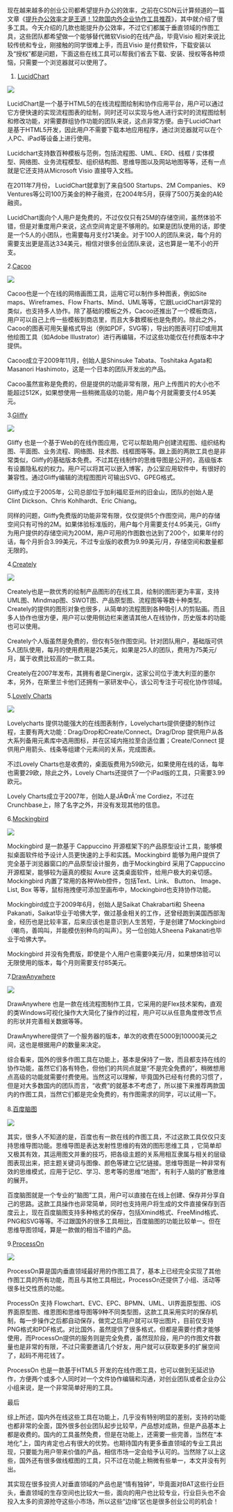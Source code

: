 现在越来越多的创业公司都希望提升办公的效率，之前在CSDN云计算频道的一篇文章《[提升办公效率才是王道！12款国内外企业协作工具推荐](http://www.csdn.net/article/2015-02-04/2823839)》，其中就介绍了很多工具。今天介绍的几款也能提升办公效率，不过它们都属于垂直领域的作图工具，这些团队都希望做一个能够替代微软Visio的在线产品，毕竟Visio 相对来说比较传统和专业，刚接触的同学很难上手，而且Visio 是付费软件，下载安装以及“授权”都是问题，下面这些在线工具可以帮我们省去下载、安装、授权等各种烦恼，只需要一个浏览器就可以使用了。

1. [LucidChart](http://www.lucidchart.com/)

![](http://upload-images.jianshu.io/upload_images/117327-2e4cda0a6539ca09.jpg?imageView2/2/w/1240/q/100)  

LucidChart是一个基于HTML5的在线流程图绘制和协作应用平台，用户可以通过它方便快速的实现流程图表的绘制，同时还可以实现与他人进行实时的流程图绘制和修改功能，对需要群组协作功能的团队来说，这点非常方便。由于LucidChart是基于HTML5开发，因此用户不需要下载本地应用程序，通过浏览器就可以在个人PC、iPad等设备上进行使用。

Lucidchart支持数百种模板与范例，包括流程图、UML、ERD、线框 / 实体模型、网络图、业务流程模型、组织结构图、思维导图以及网站地图等等，还有一点就是它还支持从Microsoft Visio 直接导入文档。

在2011年7月份， LucidChart就拿到了来自500 Startups、2M Companies、 K9 Ventures等公司100万美金的种子融资，在2004年5月，获得了500万美金的A轮融资。

LucidChart面向个人用户是免费的，不过仅仅只有25M的存储空间，虽然体验不错，但是对重度用户来说，这点空间肯定是不够用的。如果是团队使用的话，即使是一个5人的小团队，也需要每月支付21美金。对于100人的团队来说，每个月的需要支出更是高达334美元，相信对很多创业团队来说，这也算是一笔不小的开支。

2.[Cacoo](http://www.cacoo.com/)

![](http://upload-images.jianshu.io/upload_images/117327-71c5106a1a693bc7.jpg?imageView2/2/w/1240/q/100)  

Cacoo也是一个在线的网络画图工具，运用它可以制作多种图表，例如Site maps、Wireframes、Flow Fharts、Mind、UML等等，它跟LucidChart非常的类似，也支持多人协作。除了基础的模板之外，Cacoo还推出了一个模板商店，用户可以自己上传一些模板到商店里，而且大多数模板也是免费的。除此之外，Cacoo的图表可用矢量格式导出（例如PDF，SVG等），导出的图表可打印或用其他绘图工具（如Adobe Illustrator）进行再编辑，不过这些功能仅在付费版本中才提供。

Cacoo成立于2009年11月，创始人是Shinsuke Tabata、Toshitaka Agata和Masanori Hashimoto，这是一个日本的团队开发出的产品。

Cacoo虽然宣称是免费的，但是提供的功能非常有限，用户上传图片的大小也不能超过512K，如果想使用一些稍微高级的功能，用户每个月就需要支付4.95美元。

3.[Gliffy](http://www.gliffy.com/)

![](http://upload-images.jianshu.io/upload_images/117327-cb555b6229e77a87.jpg?imageView2/2/w/1240/q/100)  

Gliffy 也是一个基于Web的在线作图应用，它可以帮助用户创建流程图、组织结构图、平面图、业务流程、网络图、技术图、线框图等等。跟上面的两款工具也是非常类似，Gliffy的基础版本免费。不过其在线制作的思维导图是公开的，高级版本有设置隐私权的权力。用户可以将其可以嵌入博客，办公室应用软件中，有很好的兼容性。通过Gliffy编辑的流程图图片可输出SVG、GPEG格式。

Gliffy成立于2005年，公司总部位于加利福尼亚州的旧金山，团队的创始人是Clint Dickson、Chris Kohlhardt、Eric Chiang。

同样的问题，Gliffy免费版的功能非常有限，仅仅提供5个作图空间，用户的存储空间只有可怜的2M。如果体验标准版的，用户每个月需要支付4.95美元，Gliffy为用户提供的存储空间为200M，用户可用的作图数也达到了200个，如果年付的话，每个月折合3.99美元，不过专业版的收费为9.99美元/月，存储空间和数量都无限的。

4.[Creately](http://www.creately.com/)

![](http://upload-images.jianshu.io/upload_images/117327-eb790df90edab800.jpg?imageView2/2/w/1240/q/100)  

Creately也是一款优秀的绘制产品图形的在线工具，绘制的图形更为丰富，支持UML图、Mindmap图、SWOT图、产品原型图、流程图等等数十种类型。Creately的提供的图形对象也很多，从简单的流程图到各种吸引人的剪贴画。而且多人协作也很方便，用户可以使用侧边栏来邀请其他人在线协作，历史版本的功能也可以使用。

Creately个人版虽然是免费的，但仅有5张作图空间。针对团队用户，基础版可供5人团队使用，每月的使用费用是25美元，如果是25人的团队，费用为75美元/月，属于收费比较高的一款工具。

Creately在2007年发布，其拥有者是Cinergix，这家公司位于澳大利亚的墨尔本，另外，在斯里兰卡他们还拥有一家研发中心，该公司专注于可视化协作领域。

5.[Lovely Charts](http://www.lovelycharts.com/)

![](http://upload-images.jianshu.io/upload_images/117327-524f180d672d96f0.jpg?imageView2/2/w/1240/q/100)  

Lovelycharts 提供功能强大的在线图表制作，Lovelycharts提供便捷的制作过程，主要有两大功能：Drag/Drop和Create/Connect。Drag/Drop 提供用户从各大系列备用元素库中选用图标，并在区域内拖拉至合适位置；Create/Connect 提供用户用箭头、线条等组建个元素间的关系，完成图表。

不过Lovely Charts也是收费的，桌面版费用为59欧元，如果使用在线的话，每年也需要29欧，除此之外，Lovely Charts还提供了一个iPad版的工具，只需要3.99欧元。

Lovely Charts成立于2007年，创始人是JÃ©rÃ´me Cordiez，不过在Crunchbase上，除了名字之外，并没有发现其他的信息。

6.[Mockingbird](https://gomockingbird.com/)

![](http://upload-images.jianshu.io/upload_images/117327-b088386f5a71f75d.jpg?imageView2/2/w/1240/q/100)  

Mockingbird 是一款基于 Cappuccino 开源框架下的产品原型设计工具，能够模拟桌面软件给予设计人员更快速的上手和实践。Mockingbird 能够为用户提供了完全基于浏览器窗口的产品原型设计服务，由于Mockingbird 采用了Cappuccino开源框架，能够较为逼真的模拟 Axure 这类桌面软件，给用户极大的亲切感。Mockingbird 内置了常用的各种Web控件，包括Text、Link、 Button、 Image、List, Box 等等，鼠标拖拽便可添加至画布中，Mockingbird也支持协作功能。

Mockingbird成立于2009年6月，创始人是Saikat Chakrabarti和 Sheena Pakanati，Saikat毕业于哈佛大学，做过基金相关的工作，还曾经跑到美国西部淘金，经历也是比较丰富，后来应该也是意识到人生苦短，于是创建了Mockingbird（嘲鸟，善鸣叫，并能模仿别种鸟的叫声）。另一位创始人Sheena Pakanati也毕业于哈佛大学。

Mockingbird 并没有免费版，即使是个人用户也需要9美元/月，如果想体验可以无限使用的版本，每个月则需要支付85美元。

7.[DrawAnywhere](http://drawanywhere.com/)

![](http://upload-images.jianshu.io/upload_images/117327-a1e98369e2b3381b.jpg?imageView2/2/w/1240/q/100)  

DrawAnywhere 也是一款在线流程图制作工具，它采用的是Flex技术架构，直观的类Windows可视化操作大大简化了操作的过程，用户可以从任意角度修改节点的形状并完善相关数据等等。

DrawAnywhere提供了一个服务器的版本，单次的收费在5000到10000美元之间，这也是根据用户的数量来决定。

综合看来，国外的很多作图工具在功能上，基本是保持了一致，而且都支持在线的协作功能，虽然它们各有特色，但他们的共同点就是“不是完全免费的”，稍微想用点高级的功能就需要付费使用。当然这可以理解，毕竟国外已经有付费的习惯了，但是对大多数国内的团队而言，“收费”的就基本不考虑了，所以接下来推荐两款国内的作图工具，当然它们都是完全免费的，有作图需求的同学，可以试用一下。

8.[百度脑图](http://naotu.baidu.com/edit.html)

![](http://upload-images.jianshu.io/upload_images/117327-a3eae2cdfcc794e6.jpg?imageView2/2/w/1240/q/100)  

其实，很多人不知道的是，百度也有一款在线的作图工具，不过这款工具仅仅只支持思维导图功能。思维导图是表达发射性思维的有效的图形思维工具 ，它简单却又极其有效，其运用图文并重的技巧，把各级主题的关系用相互隶属与相关的层级图表现出来，把主题关键词与图像、颜色等建立记忆链接。思维导图是一种非常有效的思维模式，应用于记忆、学习、思考等的思维“地图”，有利于人脑的扩散思维的展开。

百度脑图就是一个专业的“脑图”工具，用户可以直接在在线上创建、保存并分享自己的思路。这款工具操作也非常简单，同时也支持用户将生成的文件直接保存到百度云上，现在百度脑图支持多种格式的保存，包括Xmind格式、FreeMind格式、PNG和SVG等等。不过跟国外的很多工具相比，百度脑图的功能比较单一。但在思维导图领域，算是一款做的相当不错的产品。

9.[ProcessOn](http://www.processon.com/)

![](http://upload-images.jianshu.io/upload_images/117327-b5edcd4b299add17.jpg?imageView2/2/w/1240/q/100)  

ProcessOn算是国内垂直领域最好用的作图工具了，基本上已经完全实现了其他作图工具的所有功能，而且与其他工具相比，ProcessOn还提供了小组、活动等很多社交性质的功能。

ProcessOn 支持 Flowchart、EVC、EPC、BPMN、UML、UI界面原型图、iOS界面原型图、维恩图和思维导图等9种不同类型图，这款工具采用实时的保存机制，每一步操作之后都自动保存，做完之后用户就可以导出图片，目前仅支持PNG格式和PDF格式。对比国外，虽然提供了很多格式，但都是需要付费才能够使用，而ProcessOn提供的服务则是完全免费，虽然现阶段，用户的作图文件数量也是非常的有限，不过只需要邀请几个好友，用户就可以获取更多的扩展空间了，起码不用花钱了。

ProcessOn 也是一款基于HTML5 开发的在线作图工具，也可以做到无延迟协作，方便两个或多个人同时对一个文件协作编辑和沟通，对创业团队或者企业办公小组来说，是一个非常简单好用的工具。

最后

综上所述，国内外在线这些工具在功能上，几乎没有特别明显的差别，支持的功能也都非常的全面，国外很多创业团队起步比较早，产品想对成熟，但是产品基本上都是收费的。国内的工具虽然免费，但是在功能上，还需要一些完善，当然在“本地化”上，国内肯定也占有很大的优势。也期待国内有更多垂直领域的专业工具出现，只要能为用户带来价值的产品，相信市场一定会给予认可的。当然除了以上这些，国外还有很多做线框图的工具，只不过在功能上稍微有些单一，本文并没有列出。

其实现在很多投资人对垂直领域的产品也是“情有独钟”，毕竟面对BAT这些行业巨头，垂直领域的生存空间也比较大一些，面向的用户也比较专业，行业巨头也不会投入太多的资源抢夺这些小市场，所以这些“边缘”区也是很多创业公司的机会！
